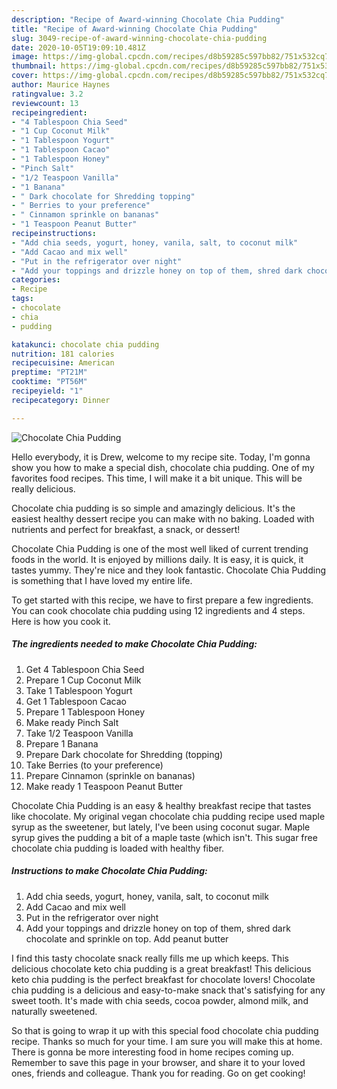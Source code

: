 ```yaml
---
description: "Recipe of Award-winning Chocolate Chia Pudding"
title: "Recipe of Award-winning Chocolate Chia Pudding"
slug: 3049-recipe-of-award-winning-chocolate-chia-pudding
date: 2020-10-05T19:09:10.481Z
image: https://img-global.cpcdn.com/recipes/d8b59285c597bb82/751x532cq70/chocolate-chia-pudding-recipe-main-photo.jpg
thumbnail: https://img-global.cpcdn.com/recipes/d8b59285c597bb82/751x532cq70/chocolate-chia-pudding-recipe-main-photo.jpg
cover: https://img-global.cpcdn.com/recipes/d8b59285c597bb82/751x532cq70/chocolate-chia-pudding-recipe-main-photo.jpg
author: Maurice Haynes
ratingvalue: 3.2
reviewcount: 13
recipeingredient:
- "4 Tablespoon Chia Seed"
- "1 Cup Coconut Milk"
- "1 Tablespoon Yogurt"
- "1 Tablespoon Cacao"
- "1 Tablespoon Honey"
- "Pinch Salt"
- "1/2 Teaspoon Vanilla"
- "1 Banana"
- " Dark chocolate for Shredding topping"
- " Berries to your preference"
- " Cinnamon sprinkle on bananas"
- "1 Teaspoon Peanut Butter"
recipeinstructions:
- "Add chia seeds, yogurt, honey, vanila, salt, to coconut milk"
- "Add Cacao and mix well"
- "Put in the refrigerator over night"
- "Add your toppings and drizzle honey on top of them, shred dark chocolate and sprinkle on top. Add peanut butter"
categories:
- Recipe
tags:
- chocolate
- chia
- pudding

katakunci: chocolate chia pudding 
nutrition: 181 calories
recipecuisine: American
preptime: "PT21M"
cooktime: "PT56M"
recipeyield: "1"
recipecategory: Dinner

---
```



![Chocolate Chia Pudding](https://img-global.cpcdn.com/recipes/d8b59285c597bb82/751x532cq70/chocolate-chia-pudding-recipe-main-photo.jpg)

Hello everybody, it is Drew, welcome to my recipe site. Today, I'm gonna show you how to make a special dish, chocolate chia pudding. One of my favorites food recipes. This time, I will make it a bit unique. This will be really delicious.

Chocolate chia pudding is so simple and amazingly delicious. It&#39;s the easiest healthy dessert recipe you can make with no baking. Loaded with nutrients and perfect for breakfast, a snack, or dessert!

Chocolate Chia Pudding is one of the most well liked of current trending foods in the world. It is enjoyed by millions daily. It is easy, it is quick, it tastes yummy. They're nice and they look fantastic. Chocolate Chia Pudding is something that I have loved my entire life.


To get started with this recipe, we have to first prepare a few ingredients. You can cook chocolate chia pudding using 12 ingredients and 4 steps. Here is how you cook it.

<!--inarticleads1-->

##### The ingredients needed to make Chocolate Chia Pudding:

1. Get 4 Tablespoon Chia Seed
1. Prepare 1 Cup Coconut Milk
1. Take 1 Tablespoon Yogurt
1. Get 1 Tablespoon Cacao
1. Prepare 1 Tablespoon Honey
1. Make ready Pinch Salt
1. Take 1/2 Teaspoon Vanilla
1. Prepare 1 Banana
1. Prepare  Dark chocolate for Shredding (topping)
1. Take  Berries (to your preference)
1. Prepare  Cinnamon (sprinkle on bananas)
1. Make ready 1 Teaspoon Peanut Butter


Chocolate Chia Pudding is an easy &amp; healthy breakfast recipe that tastes like chocolate. My original vegan chocolate chia pudding recipe used maple syrup as the sweetener, but lately, I&#39;ve been using coconut sugar. Maple syrup gives the pudding a bit of a maple taste (which isn&#39;t. This sugar free chocolate chia pudding is loaded with healthy fiber. 

<!--inarticleads2-->

##### Instructions to make Chocolate Chia Pudding:

1. Add chia seeds, yogurt, honey, vanila, salt, to coconut milk
1. Add Cacao and mix well
1. Put in the refrigerator over night
1. Add your toppings and drizzle honey on top of them, shred dark chocolate and sprinkle on top. Add peanut butter


I find this tasty chocolate snack really fills me up which keeps. This delicious chocolate keto chia pudding is a great breakfast! This delicious keto chia pudding is the perfect breakfast for chocolate lovers! Chocolate chia pudding is a delicious and easy-to-make snack that&#39;s satisfying for any sweet tooth. It&#39;s made with chia seeds, cocoa powder, almond milk, and naturally sweetened. 

So that is going to wrap it up with this special food chocolate chia pudding recipe. Thanks so much for your time. I am sure you will make this at home. There is gonna be more interesting food in home recipes coming up. Remember to save this page in your browser, and share it to your loved ones, friends and colleague. Thank you for reading. Go on get cooking!
